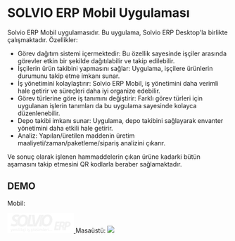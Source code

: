 # SOLVIO ERP Mobil Uygulaması

Solvio ERP Mobil uygulamasıdır. Bu uygulama, Solvio ERP Desktop'la birlikte çalışmaktadır.
Özellikler:

- Görev dağıtım sistemi içermektedir: Bu özellik sayesinde işçiler arasında görevler etkin bir şekilde dağıtılabilir ve takip edilebilir.
- İşçilerin ürün takibini yapmasını sağlar: Uygulama, işçilere ürünlerin durumunu takip etme imkanı sunar.
- İş yönetimini kolaylaştırır: Solvio ERP Mobil, iş yönetimini daha verimli hale getirir ve süreçleri daha iyi organize edebilir.
- Görev türlerine göre iş tanımını değiştirir: Farklı görev türleri için uygulanan işlerin tanımları da bu uygulama sayesinde kolayca düzenlenebilir.
- Depo takibi imkanı sunar: Uygulama, depo takibini sağlayarak envanter yönetimini daha etkili hale getirir.
- Analiz: Yapılan/üretilen maddenin üretim maaliyeti/zaman/paketleme/sipariş analizini çıkarır.

Ve sonuç olarak işlenen hammaddelerin çıkan ürüne kadarki bütün aşamasını takip etmesini QR kodlarla beraber sağlamaktadır.

## DEMO
Mobil: 

<a title="SOLVIO ERP Mobile App" href="https://www.youtube.com/watch?v=cUIE73fStfI" target="_blank">
  <img
    src="https://github.com/tozlukozmos/enterprise_resource_planning/blob/main/assets/images/logo.png?raw=true"
  >
</a>          Masaüstü: 

<a title="SOLVIO ERP Desktop App" href="https://www.youtube.com/watch?v=PeQidE56mFg" target="_blank">
  <img
    src="https://firebasestorage.googleapis.com/v0/b/my-first-project-5d32d.appspot.com/o/1690022865829?alt=media&token=a3503cda-c848-494d-90f8-5e23e3bfea2f"
  >
</a>






